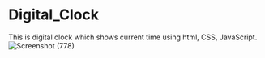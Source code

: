 # Digital_Clock
This is digital clock which shows current time using html, CSS, JavaScript.
![Screenshot (778)](https://user-images.githubusercontent.com/105696330/232619620-01d90920-177f-41c4-972f-862278b60e53.png)
